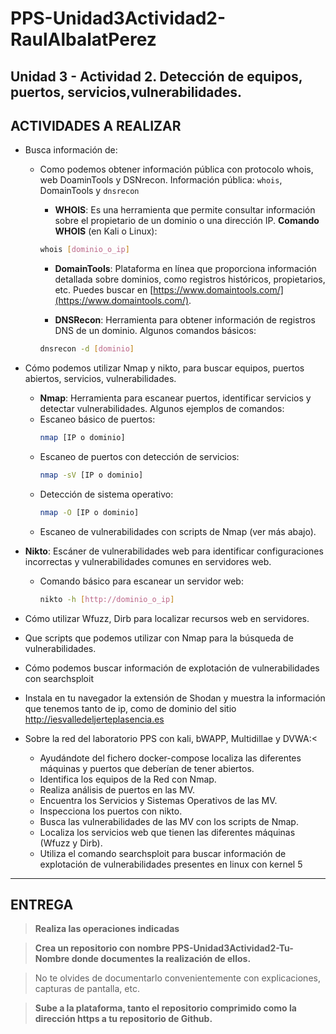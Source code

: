 # PPS-Unidad3Actividad2-RaulAlbalatPerez
Unidad 3 - Actividad 2. Detección de equipos, puertos, servicios,vulnerabilidades.
---
## ACTIVIDADES A REALIZAR
- Busca información de:
  - Como podemos obtener información pública con protocolo whois, web DoaminTools y DSNrecon.
    Información pública: `whois`, DomainTools y `dnsrecon`

    - **WHOIS**: Es una herramienta que permite consultar información sobre el propietario de un dominio o una dirección IP.
        **Comando WHOIS** (en Kali o Linux):

    ```bash
    whois [dominio_o_ip]
    ```
    - **DomainTools**: Plataforma en línea que proporciona información detallada sobre dominios, como registros históricos, propietarios, etc. Puedes buscar en [https://www.domaintools.com/](https://www.domaintools.com/).

    - **DNSRecon**: Herramienta para obtener información de registros DNS de un dominio. Algunos comandos básicos:

    ```bash
    dnsrecon -d [dominio]
    ```

- Cómo podemos utilizar Nmap y nikto,   para buscar equipos, puertos abiertos, servicios, vulnerabilidades.
  - **Nmap**: Herramienta para escanear puertos, identificar servicios y detectar vulnerabilidades. Algunos ejemplos de comandos:
  - Escaneo básico de puertos:
    ```bash
    nmap [IP o dominio]
    ```
  - Escaneo de puertos con detección de servicios:
    ```bash
    nmap -sV [IP o dominio]
    ```
  - Detección de sistema operativo:
    ```bash
    nmap -O [IP o dominio]
    ```
  - Escaneo de vulnerabilidades con scripts de Nmap (ver más abajo).
  
- **Nikto**: Escáner de vulnerabilidades web para identificar configuraciones incorrectas y vulnerabilidades comunes en servidores web.
  - Comando básico para escanear un servidor web:
    ```bash
    nikto -h [http://dominio_o_ip]
    ```
- Cómo utilizar Wfuzz, Dirb para localizar recursos web en servidores.
- Que scripts que podemos utilizar con Nmap para la búsqueda de vulnerabilidades.
- Cómo podemos buscar información de explotación de vulnerabilidades con searchsploit
- Instala en tu navegador la extensión de Shodan y muestra la información que tenemos tanto de ip, como de dominio del sitio http://iesvalledeljerteplasencia.es 
- Sobre la red del laboratorio PPS con kali, bWAPP, Multidillae y DVWA:<
	- Ayudándote del fichero docker-compose localiza las diferentes máquinas y puertos que deberían de tener abiertos.
	- Identifica los equipos de la Red con Nmap.
	- Realiza análisis de puertos en las MV.
	- Encuentra los Servicios y Sistemas Operativos de las MV.
	- Inspecciona los puertos con nikto.
	- Busca las vulnerabilidades de las MV con los scripts de Nmap.
	- Localiza los servicios web que tienen las diferentes máquinas (Wfuzz y Dirb).
	- Utiliza el comando searchsploit para buscar información de explotación de vulnerabilidades presentes en linux con kernel 5
---	
## ENTREGA

>__Realiza las operaciones indicadas__

>__Crea un repositorio  con nombre PPS-Unidad3Actividad2-Tu-Nombre donde documentes la realización de ellos.__

> No te olvides de documentarlo convenientemente con explicaciones, capturas de pantalla, etc.

>__Sube a la plataforma, tanto el repositorio comprimido como la dirección https a tu repositorio de Github.__
